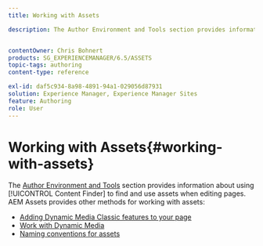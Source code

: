 ```yaml
---
title: Working with Assets

description: The Author Environment and Tools section provides information about using Content Finder to find and use assets when editing pages. AEM Assets provides other methods for working with assets.


contentOwner: Chris Bohnert
products: SG_EXPERIENCEMANAGER/6.5/ASSETS
topic-tags: authoring
content-type: reference

exl-id: daf5c934-8a98-4891-94a1-029056d87931
solution: Experience Manager, Experience Manager Sites
feature: Authoring
role: User
---
```

# Working with Assets{#working-with-assets}

The [Author Environment and Tools](/help/sites-authoring/author-environment-tools.md) section provides information about using [!UICONTROL Content Finder] to find and use assets when editing pages. AEM Assets provides other methods for working with assets:

* [Adding Dynamic Media Classic features to your page](/help/sites-classic-ui-authoring/manage-assets-classic-s7.md)
* [Work with Dynamic Media](/help/sites-classic-ui-authoring/dynamic-media-assets.md)
* [Naming conventions for assets](/help/sites-classic-ui-authoring/asset-naming-conventions.md)
